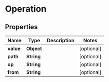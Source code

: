 

# Operation


## Properties

Name | Type | Description | Notes
------------ | ------------- | ------------- | -------------
**value** | **Object** |  |  [optional]
**path** | **String** |  |  [optional]
**op** | **String** |  |  [optional]
**from** | **String** |  |  [optional]



